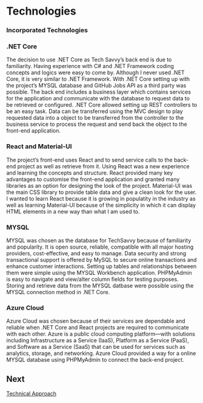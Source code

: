# Technologies

### Incorporated Technologies 

### .NET Core
The decision to use .NET Core as Tech Savvy’s back end is due to familiarity. Having experience with C# and .NET Framework coding concepts and logics were easy to come by. Although I never used .NET Core, it is very similar to .NET Framework. With .NET Core setting up with the project’s MYSQL database and GitHub Jobs API as a third party was possible. The back end includes a business layer which contains services for the application and communicate with the database to request data to be retrieved or configured.
.NET Core allowed setting up REST controllers to be an easy task. Data can be transferred using the MVC design to play requested data into a object to be transferred from the controller to the business service to process the request and send back the object to the front-end application. 

### React and Material-UI
The project’s front-end uses React and to send service calls to the back-end project as well as retrieve from it. Using React was a new experience and learning the concepts and structure. React provided many key advantages to customise the front-end application and granted many libraries as an option for designing the look of the project. Material-UI was the main CSS library to provide table data and give a clean look for the user. I wanted to learn React because it is growing in populatity in the industry as well as learning Material-UI because of the simplicity in which it can display HTML elements in a new way than what I am used to.

### MYSQL  
MYSQL was chosen as the database for TechSavvy because of familiarity and popularity. It is open source, reliable, compatible with all major hosting providers, cost-effective, and easy to manage. Data security and strong transactional support is offered by MySQL to secure online transactions and enhance customer interactions. Setting up tables and relationships between them were simple using the MYSQL Workbench application. PHPMyAdmin is easy to navigate and view/alter column fields for testing purposes. Storing and retrieve data from the MYSQL datbase were possible using the MYSQL connection method in .NET Core. 

### Azure Cloud
Azure Cloud was chosen because of their services are dependable and reliable when .NET Core and React projects are required to communicate with each other. Azure is a public cloud computing platform—with solutions including Infrastructure as a Service (IaaS), Platform as a Service (PaaS), and Software as a Service (SaaS) that can be used for services such as analytics, storage, and networking. Azure Cloud provided a way for a online MYSQL database using PHPMyAdmin to connect the back-end project.

## Next 
[Technical Approach](https://github.com/JoshVandeWalle/OpinionMarket/blob/main/Approach.md "Approach")

